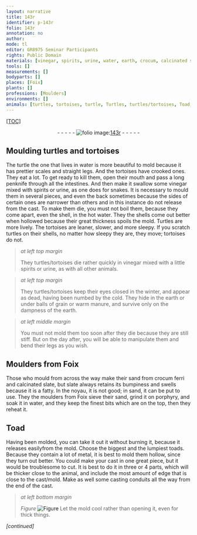 ```yaml
---
layout: narrative
title: 143r
identifier: p-143r
folio: 143r
annotation: no
author:
mode: tl
editor: GR8975 Seminar Participants
rights: Public Domain
materials: [vinegar, spirits, urine, water, earth, crocum, calcinated slate, slate, porphyry]
tools: []
measurements: []
bodyparts: []
places: [Foix]
plants: []
professions: [Moulders]
environments: []
animals: [turtles, tortoises, turtle, Turtles, turtles/tortoises, Toad, toads]
---
```


<p><a href="{{ site.baseurl }}/diplomatic/">[TOC]</a></p><div class="folio" align="center">- - - - - <a href="http://gallica.bnf.fr/ark:/12148/btv1b10500001g/f291.image" target="_blank"><img src="https://cu-mkp.github.io/2017-workshop-edition/assets/photo-icon.png" alt="folio image: " style="display:inline-block; margin-bottom:-3px;"/>143r</a> - - - - - </div>  
  

## Moulding <span class="al">turtles</span> and <span class="al">tortoises</span>

 
The <span class="al">turtle</span> <span class="sup">the one that lives in water</span> is more beautiful to mold because it has prettier scales and straight legs. And the <span class="al">tortoises</span> have crooked ones. They eat a lot. To get ready to kill them, open their mouth and pass a long penknife through all the intestines. And then make it swallow some <span class="m">vinegar</span> mixed with <span class="m">spirits</span> or <span class="m">urine</span>, as one does for snakes. It is necessary to mould them in several pieces, and even the back sometimes because the sides of certain ones are narrower than others and in this instance do not release <span class="sup">from the cast</span>. To make them die, you must not boil them, because they come apart, even the shell, in the hot <span class="m">water</span>. They <span class="sup">the shells</span> come out better <span class="sup">when</span> hollowed because their great thickness spoils the mold. <span class="al">Turtles</span> are more lively. The <span class="al">tortoises</span> are leaner, slower, and more sleepy. If you scratch <span class="al">turtles</span> on their shells, no matter how sleepy they are, they move; <span class="al">tortoises</span> do not.
 
> *at left top margin*
> 
> 
> They <span class="sup"><span class="al">turtles/tortoises</span></span> die rather quickly in <span class="m">vinegar</span> mixed with a little <span class="m">spirits</span> or <span class="m">urine</span>, as with all other animals.
 
> *at left top margin*
> 
> 
> They <span class="sup"><span class="al">turtles/tortoises</span></span> keep their eyes closed in the winter, and appear as dead, having been numbed by the cold. They hide in the earth or under balls of grain or warm manure, and survive only on the dampness of the <span class="m">earth</span>.
 
> *at left middle margin*
> 
> 
> You must not mold them too soon after they die because they are still stiff. But on the day after, you will be able to manipulate them and bend their legs as you wish.
 
 
  

## <span class="pro">Moulders</span> from <span class="pl">Foix</span>

 
Those who mould from across <span class="sup">the way</span> make their sand from <span class="m">crocum</span> ferri and <span class="m">calcinated slate</span>, but <span class="m">slate</span> always retains its bumpiness and swells because it is a fatty. In the noyau, it is not good; in sand, it can be put to use. They <span class="sup">the moulders from <span class="pl">Foix</span></span> sieve their sand, grind it on <span class="m">porphyry</span>, and soak it in <span class="m">water</span>, and they keep the finest bits which are on the top, then they reheat it.
 
 
  

## <span class="al">Toad</span>

 
Having been molded, you can take it out it without burning it, because it releases <span class="sup">easily</span>from the mold. Choose the biggest and the lumpiest <span class="sup"><span class="al">toads</span></span>. Because they contain a lot of metal, it is best to mold them hollow, since they turn out better. You could make your cast in one great piece, but it would be troublesome to cut. It is best to do it in three or 4 parts, which will be thicker close to the animal, and include the most amount of edge that is close to the cast/mold. Make as well some casting conduits all the way from the end <span class="sup">of the cast</span>.
 
> *at left bottom margin*
> 
> 
>  
> *Figure*
> <a href="https://drive.google.com/open?id=0B9-oNrvWdlO5cnJFVXFaRURaY3c" target="_blank"><img src="https://cu-mkp.github.io/GR8975-edition/assets/photo-icon.png" alt="Figure" style="display:inline-block; margin-bottom:-3px;"/></a>
 Let the mold cool rather than opening it, even for thick things.
 
*[continued]*
 
